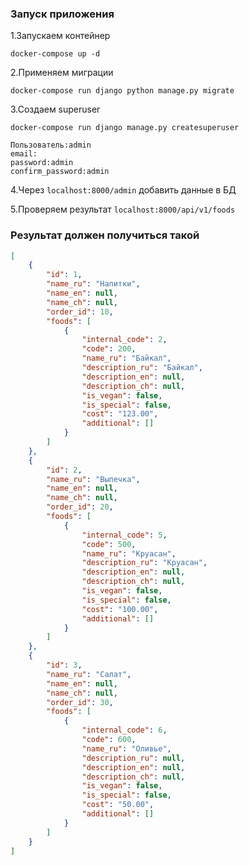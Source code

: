 ### Запуск приложения

1.Запускаем контейнер

    docker-compose up -d

2.Применяем миграции

    docker-compose run django python manage.py migrate  

3.Создаем superuser

    docker-compose run django manage.py createsuperuser

    Пользователь:admin
    email:
    password:admin
    confirm_password:admin

4.Через ```localhost:8000/admin``` добавить данные в БД

5.Проверяем результат ```localhost:8000/api/v1/foods```
    
### Результат должен получиться такой 

```json
[
    {
        "id": 1,
        "name_ru": "Напитки",
        "name_en": null,
        "name_ch": null,
        "order_id": 10,
        "foods": [
            {
                "internal_code": 2,
                "code": 200,
                "name_ru": "Байкал",
                "description_ru": "Байкал",
                "description_en": null,
                "description_ch": null,
                "is_vegan": false,
                "is_special": false,
                "cost": "123.00",
                "additional": []
            }
        ]
    },
    {
        "id": 2,
        "name_ru": "Выпечка",
        "name_en": null,
        "name_ch": null,
        "order_id": 20,
        "foods": [
            {
                "internal_code": 5,
                "code": 500,
                "name_ru": "Круасан",
                "description_ru": "Круасан",
                "description_en": null,
                "description_ch": null,
                "is_vegan": false,
                "is_special": false,
                "cost": "100.00",
                "additional": []
            }
        ]
    },
    {
        "id": 3,
        "name_ru": "Салат",
        "name_en": null,
        "name_ch": null,
        "order_id": 30,
        "foods": [
            {
                "internal_code": 6,
                "code": 600,
                "name_ru": "Оливье",
                "description_ru": null,
                "description_en": null,
                "description_ch": null,
                "is_vegan": false,
                "is_special": false,
                "cost": "50.00",
                "additional": []
            }
        ]
    }
]
```
